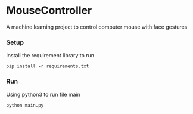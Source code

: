 # MouseController

A machine learning project to control computer mouse with face gestures

### Setup

Install the requirement library to run

```
pip install -r requirements.txt
```

### Run

Using python3 to run file main

```
python main.py
```

